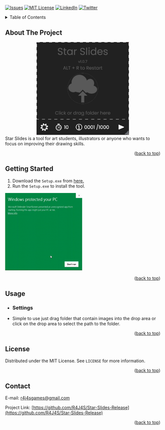 <div id="top"></div>

<!-- PROJECT SHIELDS -->
[![Issues][issues-shield]][issues-url]
[![MIT License][license-shield]][license-url]
[![LinkedIn][linkedin-shield]][linkedin-url]
[![Twitter][twitter-shield]][twitter-url]


<!-- PROJECT LOGO 
<br />
<div align="center">
  <a href="https://github.com/R4J4S/Star-Slides-Release">
    <img src="Images/logo.png" alt="Logo" width="100" height="100">
  </a>

  <h3 align="center">Star Slides</h3>
</div> 

<!-- TABLE OF CONTENTS -->
<details>
  <summary>Table of Contents</summary>
  <ol>
    <li>
      <a href="#about-the-project">About The Project</a>
    </li>
    <li>
      <a href="#getting-started">Getting Started</a>
    </li>
    <li><a href="#usage">Usage</a></li>
    <li><a href="#license">License</a></li>
    <li><a href="#contact">Contact</a></li>
  </ol>
</details>

<!-- ABOUT THE PROJECT -->
## About The Project
<div align="center">
  <a href="https://github.com/R4J4S/Star-Slides-Release/releases">
    <img src="Images/demoSS.png" alt="Logo" width="300" height="300">
  </a>
</div>
Star Slides is a tool for art students, illustrators or anyone who wants to focus on improving their drawing skills.
<p align="right">(<a href="#top">back to top</a>)</p>




<!-- GETTING STARTED -->
## Getting Started
  1. Download the `Setup.exe` from [here.](https://github.com/R4J4S/Star-Slides-Release/releases)
  2. Run the `Setup.exe` to install the tool.
    
  <kbd>
    <img src= "https://github.com/R4J4S/Star-Slides-Release/blob/main/Images/InstallDemo.gif" width = 250 height = 250/>
  </kbd>
  
<p align="right">(<a href="#top">back to top</a>)</p>

<!-- USAGE EXAMPLES -->
## Usage
<ul>
  <li> <h3>Settings</h3>
  <li> Simple to use just drag folder that contain images into the drop area or click on the drop area to select the path to the folder.
</ul>


<p align="right">(<a href="#top">back to top</a>)</p>

<!-- LICENSE -->
## License

Distributed under the MIT License. See `LICENSE` for more information.

<p align="right">(<a href="#top">back to top</a>)</p>

<!-- CONTACT -->
## Contact

E-mail: r4j4sgames@gmail.com

Project Link: [https://github.com/R4J4S/Star-Slides-Release](https://github.com/R4J4S/Star-Slides-Release)

<p align="right">(<a href="#top">back to top</a>)</p>

<!-- MARKDOWN LINKS & IMAGES -->
<!-- https://www.markdownguide.org/basic-syntax/#reference-style-links -->
[issues-shield]: https://img.shields.io/github/issues/R4J4S/Star-Slides-Release?label=requests&style=for-the-badge
[issues-url]: https://github.com/R4J4S/Star-Slides-Release/issues
[license-shield]: https://img.shields.io/github/license/R4J4S/Star-Slides-Release?color=MIT&style=for-the-badge
[license-url]: https://github.com/R4J4S/Star-Slides-Release/blob/main/LICENSE
[linkedin-shield]: https://img.shields.io/badge/-LinkedIn-black.svg?style=for-the-badge&logo=linkedin&colorB=555
[linkedin-url]: https://www.linkedin.com/in/r4j4s/
[twitter-shield]:https://img.shields.io/badge/-Twitter-black.svg?style=for-the-badge&logo=twitter&colorB=555
[twitter-url]:https://twitter.com/Real_Rajas
[SettingsDemo]: https://github.com/R4J4S/Star-Slides-Release/blob/main/Images/SettingsDemo.gif "SettingsDemo.gif"
[DragFileDemo]: https://github.com/R4J4S/Star-Slides-Release/blob/main/Images/DragFileDemo.gif "DragFile.gif"
